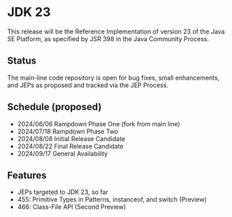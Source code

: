 # JDK 23
This release will be the Reference Implementation of version 23 of the Java SE Platform, as specified by JSR 398 in the Java Community Process.

## Status
The main-line code repository is open for bug fixes, small enhancements, and JEPs as proposed and tracked via the JEP Process.

## Schedule (proposed)
+ 2024/06/06		Rampdown Phase One (fork from main line)
+ 2024/07/18		Rampdown Phase Two
+ 2024/08/08		Initial Release Candidate
+ 2024/08/22		Final Release Candidate
+ 2024/09/17		General Availability
## Features
+ JEPs targeted to JDK 23, so far
+ 455:	Primitive Types in Patterns, instanceof, and switch (Preview)
+ 466:	Class-File API (Second Preview)